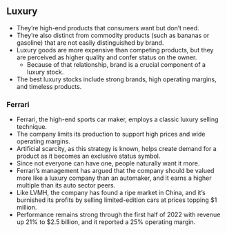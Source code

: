 ## Luxury

- They’re high-end products that consumers want but don’t need. 
- They’re also distinct from commodity products (such as bananas or gasoline) that are not easily distinguished by brand.
- Luxury goods are more expensive than competing products, but they are perceived as higher quality and confer status on the owner. 
  - Because of that relationship, brand is a crucial component of a luxury stock.
- The best luxury stocks include strong brands, high operating margins, and timeless products.

### Ferrari

- Ferrari, the high-end sports car maker, employs a classic luxury selling technique.
- The company limits its production to support high prices and wide operating margins. 
- Artificial scarcity, as this strategy is known, helps create demand for a product as it becomes an exclusive status symbol. 
- Since not everyone can have one, people naturally want it more.
- Ferrari’s management has argued that the company should be valued more like a luxury company than an automaker, and it earns a higher multiple than its auto sector peers. 
- Like LVMH, the company has found a ripe market in China, and it’s burnished its profits by selling limited-edition cars at prices topping $1 million.
- Performance remains strong through the first half of 2022 with revenue up 21% to $2.5 billion, and it reported a 25% operating margin.
